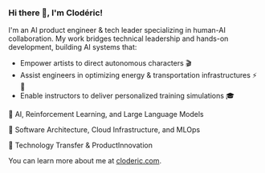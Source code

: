 ### Hi there 👋, I'm Clodéric!

I'm an AI product engineer & tech leader specializing in human-AI collaboration.
My work bridges technical leadership and hands-on development, building AI
systems that:

- Empower artists to direct autonomous characters 🎬
- Assist engineers in optimizing energy & transportation infrastructures ⚡🚆
- Enable instructors to deliver personalized training simulations 🎓

🔹 AI, Reinforcement Learning, and Large Language Models

🔹 Software Architecture, Cloud Infrastructure, and MLOps

🔹 Technology Transfer & ProductInnovation

You can learn more about me at [cloderic.com](https://cloderic.com).

